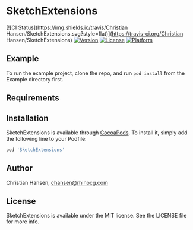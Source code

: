 # SketchExtensions

[![CI Status](https://img.shields.io/travis/Christian Hansen/SketchExtensions.svg?style=flat)](https://travis-ci.org/Christian Hansen/SketchExtensions)
[![Version](https://img.shields.io/cocoapods/v/SketchExtensions.svg?style=flat)](https://cocoapods.org/pods/SketchExtensions)
[![License](https://img.shields.io/cocoapods/l/SketchExtensions.svg?style=flat)](https://cocoapods.org/pods/SketchExtensions)
[![Platform](https://img.shields.io/cocoapods/p/SketchExtensions.svg?style=flat)](https://cocoapods.org/pods/SketchExtensions)

## Example

To run the example project, clone the repo, and run `pod install` from the Example directory first.

## Requirements

## Installation

SketchExtensions is available through [CocoaPods](https://cocoapods.org). To install
it, simply add the following line to your Podfile:

```ruby
pod 'SketchExtensions'
```

## Author

Christian Hansen, chansen@rhinocg.com

## License

SketchExtensions is available under the MIT license. See the LICENSE file for more info.
